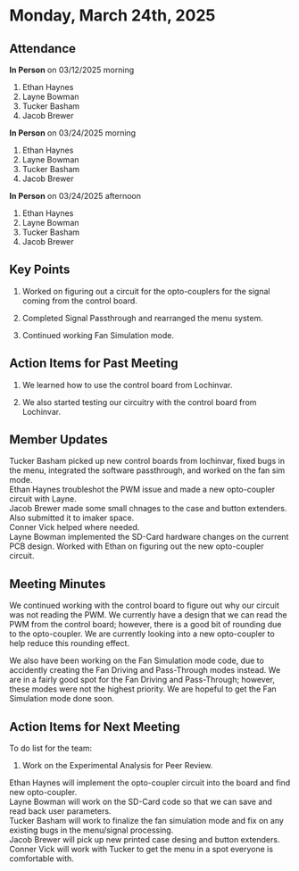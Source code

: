 # Monday, March 24th, 2025

## Attendance
**In Person** on 03/12/2025 morning
1. Ethan Haynes
2. Layne Bowman
3. Tucker Basham
4. Jacob Brewer

**In Person** on 03/24/2025 morning
1. Ethan Haynes
2. Layne Bowman
3. Tucker Basham
4. Jacob Brewer

**In Person** on 03/24/2025 afternoon
1. Ethan Haynes
2. Layne Bowman
3. Tucker Basham
4. Jacob Brewer


## Key Points
1. Worked on figuring out a circuit for the opto-couplers for the signal coming from the control board.

2. Completed Signal Passthrough and rearranged the menu system.

3. Continued working Fan Simulation mode.


## Action Items for Past Meeting
1. We learned how to use the control board from Lochinvar.

2. We also started testing our circuitry with the control board from Lochinvar.

## Member Updates

Tucker Basham picked up new control boards from lochinvar, fixed bugs in the menu, integrated the software passthrough, and worked on the fan sim mode.  
Ethan Haynes troubleshot the PWM issue and made a new opto-coupler circuit with Layne.  
Jacob Brewer made some small chnages to the case and button extenders. Also submitted it to imaker space.  
Conner Vick helped where needed.  
Layne Bowman implemented the SD-Card hardware changes on the current PCB design. Worked with Ethan on figuring out the new opto-coupler circuit.  

## Meeting Minutes
We continued working with the control board to figure out why our circuit was not reading the PWM. We currently have a design that we can read the PWM from the control board; however, there is a good bit of rounding due to the opto-coupler. We are currently looking into a new opto-coupler to help reduce this rounding effect. 

We also have been working on the Fan Simulation mode code, due to accidently creating the Fan Driving and Pass-Through modes instead. We are in a fairly good spot for the Fan Driving and Pass-Through; however, these modes were not the highest priority. We are hopeful to get the Fan Simulation mode done soon.  


## Action Items for Next Meeting
To do list for the team:  
1. Work on the Experimental Analysis for Peer Review.


Ethan Haynes will implement the opto-coupler circuit into the board and find new opto-coupler.    
Layne Bowman will work on the SD-Card code so that we can save and read back user parameters.  
Tucker Basham will work to finalize the fan simulation mode and fix on any existing bugs in the menu/signal processing.    
Jacob Brewer will pick up new printed case desing and button extenders.  
Conner Vick will work with Tucker to get the menu in a spot everyone is comfortable with.  




